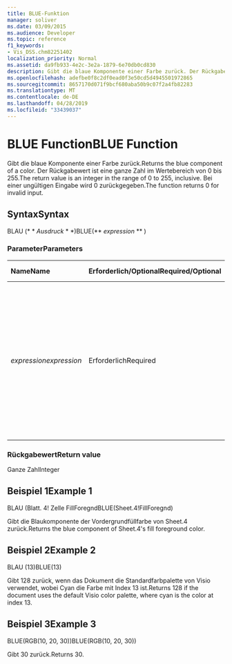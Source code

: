 ```yaml
---
title: BLUE-Funktion
manager: soliver
ms.date: 03/09/2015
ms.audience: Developer
ms.topic: reference
f1_keywords:
- Vis_DSS.chm82251402
localization_priority: Normal
ms.assetid: da9fb933-4e2c-3e2a-1879-6e70db0cd830
description: Gibt die blaue Komponente einer Farbe zurück. Der Rückgabewert ist eine ganze Zahl im Wertebereich von 0 bis 255. Bei einer ungültigen Eingabe wird 0 zurückgegeben.
ms.openlocfilehash: adefbe0f8c2df0ead0f3e50cd5d4945501972865
ms.sourcegitcommit: 8657170d071f9bcf680aba50b9c07f2a4fb82283
ms.translationtype: MT
ms.contentlocale: de-DE
ms.lasthandoff: 04/28/2019
ms.locfileid: "33439037"
---
```

# <a name="blue-function"></a><span data-ttu-id="15d1f-105">BLUE Function</span><span class="sxs-lookup"><span data-stu-id="15d1f-105">BLUE Function</span></span>

<span data-ttu-id="15d1f-106">Gibt die blaue Komponente einer Farbe zurück.</span><span class="sxs-lookup"><span data-stu-id="15d1f-106">Returns the blue component of a color.</span></span> <span data-ttu-id="15d1f-107">Der Rückgabewert ist eine ganze Zahl im Wertebereich von 0 bis 255.</span><span class="sxs-lookup"><span data-stu-id="15d1f-107">The return value is an integer in the range of 0 to 255, inclusive.</span></span> <span data-ttu-id="15d1f-108">Bei einer ungültigen Eingabe wird 0 zurückgegeben.</span><span class="sxs-lookup"><span data-stu-id="15d1f-108">The function returns 0 for invalid input.</span></span>
  
## <a name="syntax"></a><span data-ttu-id="15d1f-109">Syntax</span><span class="sxs-lookup"><span data-stu-id="15d1f-109">Syntax</span></span>

<span data-ttu-id="15d1f-110">BLAU (\* \* *Ausdruck* \* \*)</span><span class="sxs-lookup"><span data-stu-id="15d1f-110">BLUE(\*\* *expression* \*\* )</span></span> 
  
### <a name="parameters"></a><span data-ttu-id="15d1f-111">Parameter</span><span class="sxs-lookup"><span data-stu-id="15d1f-111">Parameters</span></span>

|<span data-ttu-id="15d1f-112">**Name**</span><span class="sxs-lookup"><span data-stu-id="15d1f-112">**Name**</span></span>|<span data-ttu-id="15d1f-113">**Erforderlich/Optional**</span><span class="sxs-lookup"><span data-stu-id="15d1f-113">**Required/Optional**</span></span>|<span data-ttu-id="15d1f-114">**Datentyp**</span><span class="sxs-lookup"><span data-stu-id="15d1f-114">**Data Type**</span></span>|<span data-ttu-id="15d1f-115">**Beschreibung**</span><span class="sxs-lookup"><span data-stu-id="15d1f-115">**Description**</span></span>|
|:-----|:-----|:-----|:-----|
| <span data-ttu-id="15d1f-116">_expression_</span><span class="sxs-lookup"><span data-stu-id="15d1f-116">_expression_</span></span> <br/> |<span data-ttu-id="15d1f-117">Erforderlich</span><span class="sxs-lookup"><span data-stu-id="15d1f-117">Required</span></span>  <br/> |<span data-ttu-id="15d1f-118">**String**</span><span class="sxs-lookup"><span data-stu-id="15d1f-118">**String**</span></span> <br/> |<span data-ttu-id="15d1f-119">Ein Index einer Farbe aus der Farbtabelle des Dokuments, ein Ausdruck, der zu einer benutzerdefinierten Farbe (wie RGB oder HSL) aufgelöst wird, oder ein Bezug auf eine Zelle, die einen Farbindex oder ein Farbergebnis enthält.</span><span class="sxs-lookup"><span data-stu-id="15d1f-119">An index of a color in the document's color table, an expression that resolves to a custom color (like RGB or HSL), or a reference to a cell that contains a color index or color result.</span></span>  <br/> |
   
### <a name="return-value"></a><span data-ttu-id="15d1f-120">Rückgabewert</span><span class="sxs-lookup"><span data-stu-id="15d1f-120">Return value</span></span>

<span data-ttu-id="15d1f-121">Ganze Zahl</span><span class="sxs-lookup"><span data-stu-id="15d1f-121">Integer</span></span>
  
## <a name="example-1"></a><span data-ttu-id="15d1f-122">Beispiel 1</span><span class="sxs-lookup"><span data-stu-id="15d1f-122">Example 1</span></span>

<span data-ttu-id="15d1f-123">BLAU (Blatt. 4! Zelle FillForegnd</span><span class="sxs-lookup"><span data-stu-id="15d1f-123">BLUE(Sheet.4!FillForegnd)</span></span>
  
<span data-ttu-id="15d1f-124">Gibt die Blaukomponente der Vordergrundfüllfarbe von Sheet.4 zurück.</span><span class="sxs-lookup"><span data-stu-id="15d1f-124">Returns the blue component of Sheet.4's fill foreground color.</span></span>
  
## <a name="example-2"></a><span data-ttu-id="15d1f-125">Beispiel 2</span><span class="sxs-lookup"><span data-stu-id="15d1f-125">Example 2</span></span>

<span data-ttu-id="15d1f-126">BLAU (13)</span><span class="sxs-lookup"><span data-stu-id="15d1f-126">BLUE(13)</span></span>
  
<span data-ttu-id="15d1f-127">Gibt 128 zurück, wenn das Dokument die Standardfarbpalette von Visio verwendet, wobei Cyan die Farbe mit Index 13 ist.</span><span class="sxs-lookup"><span data-stu-id="15d1f-127">Returns 128 if the document uses the default Visio color palette, where cyan is the color at index 13.</span></span>
  
## <a name="example-3"></a><span data-ttu-id="15d1f-128">Beispiel 3</span><span class="sxs-lookup"><span data-stu-id="15d1f-128">Example 3</span></span>

<span data-ttu-id="15d1f-129">BLUE(RGB(10, 20, 30))</span><span class="sxs-lookup"><span data-stu-id="15d1f-129">BLUE(RGB(10, 20, 30))</span></span>
  
<span data-ttu-id="15d1f-130">Gibt 30 zurück.</span><span class="sxs-lookup"><span data-stu-id="15d1f-130">Returns 30.</span></span>
  

